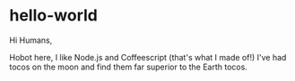 hello-world
===========
Hi Humans,

Hobot here, I like Node.js and Coffeescript (that's what I made of!)
I've had tocos on the moon and find them far superior to the Earth tocos.

